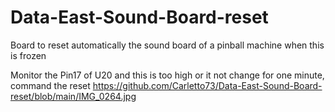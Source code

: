 # Data-East-Sound-Board-reset
Board to reset automatically the sound board of a pinball machine when this is frozen

Monitor the Pin17 of U20 and this is too high or it not change for one minute, command the reset
https://github.com/Carletto73/Data-East-Sound-Board-reset/blob/main/IMG_0264.jpg
